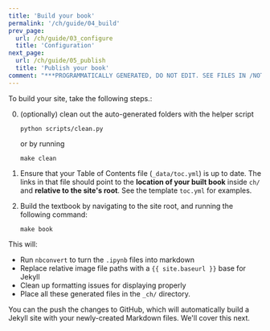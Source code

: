 ```yaml
---
title: 'Build your book'
permalink: '/ch/guide/04_build'
prev_page:
  url: /ch/guide/03_configure
  title: 'Configuration'
next_page:
  url: /ch/guide/05_publish
  title: 'Publish your book'
comment: "***PROGRAMMATICALLY GENERATED, DO NOT EDIT. SEE FILES IN /NOTEBOOKS***"
---
```

To build your site, take the following steps.:

0. (optionally) clean out the auto-generated folders with the helper script

       python scripts/clean.py

   or by running

       make clean

1. Ensure that your Table of Contents file (`_data/toc.yml`) is up to date. The links in
   that file should point to the **location of your built book** inside `ch/`
   and **relative to the site's root**. See the template `toc.yml` for examples.
2. Build the textbook by navigating to the site root, and running the following command:

       make book

This will:

* Run `nbconvert` to turn the `.ipynb` files into markdown
* Replace relative image file paths with a `{{ site.baseurl }}` base for Jekyll
* Clean up formatting issues for displaying properly
* Place all these generated files in the `_ch/` directory.

You can the push the changes to GitHub, which will automatically build a Jekyll site with
your newly-created Markdown files. We'll cover this next.
